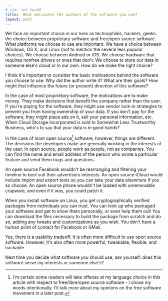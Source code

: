 ```yaml
---
# vim: set tw=80
title:  What motivates the authors of the software you use?
layout: post
---
```


We face an important choice in our lives as technophiles, hackers, geeks: the
choice between proprietary software and free/open source software. What
platforms we choose to use are important. We have a choice between Windows, OS
X, and Linux (not to mention the several less popular choices). We choose
between Android or iOS. We choose hardware that requires nonfree drivers or ones
that don't. We choose to store our data in someone else's cloud or in our own.
How do we make the right choice?

I think it's important to consider the basic motivations behind the software you
choose to use. Why did the author write it? What are their goals? How might that
influence the future (or present) direction of this software?

In the case of most proprietary software, the motivations are to make money.
They make decisions that benefit the company rather than the user. If you're
paying for the software, they might use vendor lock-in strategies to prevent you
from having ownership of your data. If you don't pay for the software, they
might place ads on it, sell your personal information, etc. When Cloud Storage
Incorporated is sold to Somewhat Less Trustworthy Business, who's to say that
your data is in good hands?

In the case of most open source[^1] software, however, things are different.
The decisions the developers make are generally working in the interests of the
user. In open source, people work as people, not as companies. You can find the
name and email address of the person who wrote a particular feature and send
them bugs and questions.

An open source Facebook wouldn't be rearranging and filtering your timeline to
best suit their advertisers interests. An open source iCloud would include
import and export tools so you can take your data elsewhere if you so choose. An
open source phone wouldn't be loaded with unremovable crapware, and even if it
was, you could patch it.

When you install software on Linux, you get cryptographically verified packages
from individuals you can trust. You can look up who packaged your software and
get to know them personally, or even help them out! You can download the files
necessary to build the package from scratch and do so, adding any tweaks and
customizations as you wish. You don't have a human point of contact for Facebook
or GMail.

Yes, there is a usability tradeoff. It is often more difficult to use open
source software. However, it's also often more powerful, tweakable, flexible,
and hackable.

Next time you decide what software *you* should use, ask yourself: does this
software serve my interests or someone else's?

[^1]: I'm certain some readers will take offense at my language choice in this article with respect to free/libre/open source software - I chose my words intentionally. I'll talk more about my opinions on the free software movement in a later post.
